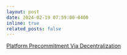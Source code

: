 ```yaml
---
layout: post
date: 2024-02-19 07:59:00-0400
inline: true
related_posts: false
---
```


[Platform Precommitment Via Decentralization](https://www.imf.org/en/Publications/WP/Issues/2024/02/09/Platform-Precommitment-via-Decentralization-544468)
